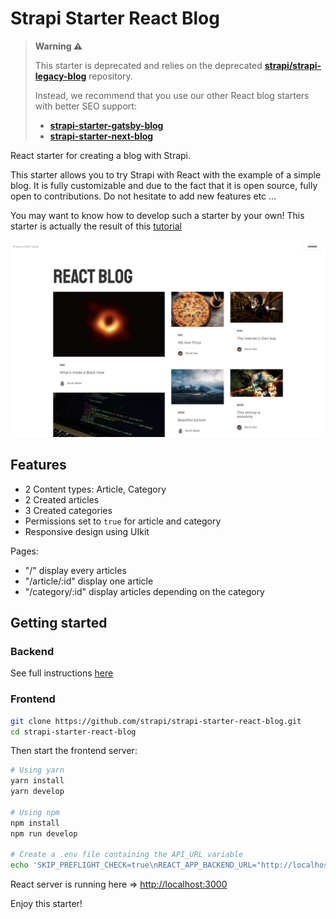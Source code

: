 # Strapi Starter React Blog

> **Warning :warning:**
>
> This starter is deprecated and relies on the deprecated **[strapi/strapi-legacy-blog](https://github.com/strapi/strapi-legacy-blog)** repository.
>
> Instead, we recommend that you use our other React blog starters with better SEO support:
>
> * [**strapi-starter-gatsby-blog**](https://github.com/strapi/strapi-starter-gatsby-blog)
> * [**strapi-starter-next-blog**](https://github.com/strapi/strapi-starter-next-blog)

React starter for creating a blog with Strapi.

This starter allows you to try Strapi with React with the example of a simple blog. It is fully customizable and due to the fact that it is open source, fully open to contributions. Do not hesitate to add new features etc ...

You may want to know how to develop such a starter by your own! This starter is actually the result of this [tutorial](https://strapi.io/blog/build-a-blog-with-react-strapi-and-apollo)

![screenshot image](/screenshot.png)

## Features

- 2 Content types: Article, Category
- 2 Created articles
- 3 Created categories
- Permissions set to `true` for article and category
- Responsive design using UIkit

Pages:

- "/" display every articles
- "/article/:id" display one article
- "/category/:id" display articles depending on the category

## Getting started

### Backend

See full instructions [here](https://github.com/strapi/strapi-legacy-blog)

### Frontend

```bash
git clone https://github.com/strapi/strapi-starter-react-blog.git
cd strapi-starter-react-blog
```

Then start the frontend server:

```bash
# Using yarn
yarn install
yarn develop

# Using npm
npm install
npm run develop

# Create a .env file containing the API_URL variable
echo 'SKIP_PREFLIGHT_CHECK=true\nREACT_APP_BACKEND_URL="http://localhost:1337' >> .env
```

React server is running here => [http://localhost:3000](http://localhost:3000)

Enjoy this starter!
